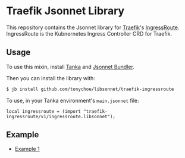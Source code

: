 # Traefik Jsonnet Library

This repository contains the Jsonnet library for [Traefik](https://traefik.io/)'s [IngressRoute](https://doc.traefik.io/traefik/master/routing/providers/kubernetes-crd/). IngressRoute is the Kubnernetes Ingress Controller CRD for Traefik.

## Usage

To use this mixin, install [Tanka](https://tanka.dev/) and [Jsonnet Bundler](https://tanka.dev/install#jsonnet-bundler).

Then you can install the library with:

```bash
$ jb install github.com/tonychoe/libsonnet/traefik-ingressroute
```

To use, in your Tanka environment's `main.jsonnet` file:


```jsonnet
local ingressroute = (import "traefik-ingressroute/v1/ingressroute.libsonnet");
```

## Example

* [Example 1](../docs/examples/ingressroute.jsonnet)

